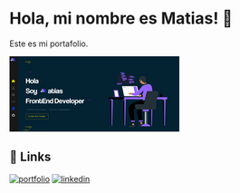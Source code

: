 # Hola, mi nombre es Matias! 👋

Este es mi portafolio.

[![Imagen Portfolio](https://github.com/MatiAlva/portfolio-2023/blob/master/public/ParaReadme.png?raw=true)](https://portfolio-2023-lovat.vercel.app/)

## 🔗 Links

[![portfolio](https://img.shields.io/badge/my_portfolio-000?style=for-the-badge&logo=ko-fi&logoColor=white)](https://matiasdev.de/)
[![linkedin](https://img.shields.io/badge/linkedin-0A66C2?style=for-the-badge&logo=linkedin&logoColor=white)](https://www.linkedin.com/in/mati-dev/)
